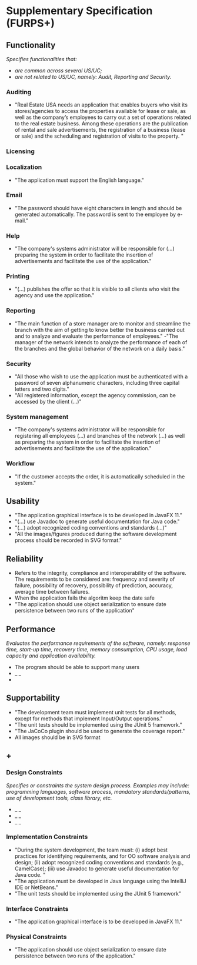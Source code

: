# Supplementary Specification (FURPS+)

## Functionality

_Specifies functionalities that:_

- _are common across several US/UC;_
- _are not related to US/UC, namely: Audit, Reporting and Security._

### Auditing
- "Real Estate USA needs an application that enables buyers who visit its stores/agencies to access the
properties available for lease or sale, as well as the company’s employees to carry out a set of
operations related to the real estate business. Among these operations are the publication of rental
and sale advertisements, the registration of a business (lease or sale) and the scheduling and
registration of visits to the property.
"
### Licensing

### Localization
- "The application must support the English language."
### Email
- "The password should have eight characters in length and should be generated automatically. The password is sent to the employee by e-mail."
### Help 
- "The company's systems administrator will be responsible for (...) preparing the system in order to facilitate the insertion of advertisements and facilitate the use of the application."
### Printing 
- "(...) publishes the offer so that it is visible to all clients who visit the agency and use the application."
### Reporting
- "The main function of a store manager are to monitor and streamline the branch with the aim of getting to know better the business carried out and to analyze and evaluate the performance of employees."
-"The manager of the network intends to analyze the performance of each of the branches and the global behavior of the network on a daily basis."
### Security
- "All those who wish to use the application must be authenticated with a password of seven alphanumeric characters, including three capital letters and two digits."
- "All registered information, except the agency commission, can be accessed by the client (...)"
### System management
- "The company's systems administrator will be responsible for registering all employees (...) and branches of the network (...) as well as preparing the system in order to facilitate the insertion of advertisements and facilitate the use of the application."
### Workflow
- "If the customer accepts the order, it is automatically scheduled in the system."


## Usability 

- "The
   application graphical interface is to be developed in JavaFX 11."
- "(...) use Javadoc to generate useful documentation for Java code."
- "(...) adopt recognized coding conventions
  and standards (...)"
- "All the images/figures produced during the software development process should be recorded in
  SVG format."

## Reliability
- Refers to the integrity, compliance and interoperability of the software. The requirements to be considered are: frequency and severity of failure, possibility of recovery, possibility of prediction, accuracy, average time between failures.
- When the application fails the algoritm keep the date safe
- "The application should use object serialization to ensure date persistence between two runs of the application"

## Performance
_Evaluates the performance requirements of the software, namely: response time, start-up time, recovery time, memory consumption, CPU usage, load capacity and application availability._
- The program should be able to support many users
- _ _
-

## Supportability

- "The development team must implement unit tests for all methods, except for methods that
  implement Input/Output operations."
- "The unit tests should be implemented using the JUnit 5 framework."
- "The JaCoCo plugin should be used to generate the coverage report."
- All images should be in SVG format



## +

### Design Constraints

_Specifies or constraints the system design process. Examples may include: programming languages, software process, mandatory standards/patterns, use of development tools, class library, etc._
- _ _
- _ _
- _ _


### Implementation Constraints


- "During the system development, the team must: (i) adopt best practices for identifying
  requirements, and for OO software analysis and design; (ii) adopt recognized coding conventions
  and standards (e.g., CamelCase); (iii) use Javadoc to generate useful documentation for Java code. "
- "The application must be developed in Java language using the IntelliJ IDE or NetBeans."
- "The unit tests should be implemented using the JUnit 5
  framework"



### Interface Constraints
- "The application graphical interface is to be developed in JavaFX 11."

### Physical Constraints

- "The application should use object serialization to ensure date persistence between two runs of the
application."